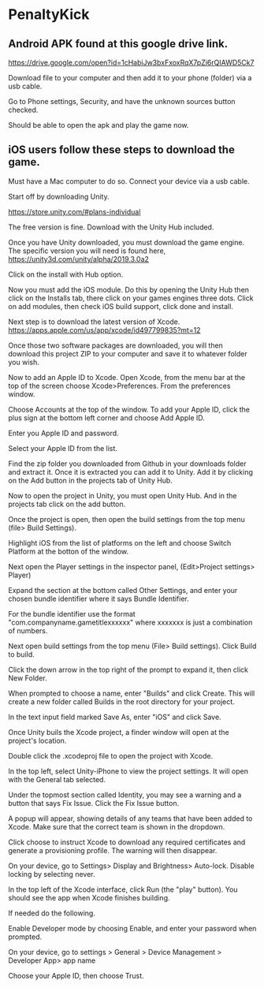 # PenaltyKick

Android APK found at this google drive link. 
---------

https://drive.google.com/open?id=1cHabiJw3bxFxoxRqX7pZi6rQIAWD5Ck7

Download file to your computer and then add it to your phone (folder) via a usb cable.

Go to Phone settings, Security, and have the unknown sources button checked. 

Should be able to open the apk and play the game now. 

iOS users follow these steps to download the game.
--------------------
Must have a Mac computer to do so. Connect your device via a usb cable.

Start off by downloading Unity. 

https://store.unity.com/#plans-individual

The free version is fine. Download with the Unity Hub included. 

Once you have Unity downloaded, you must download the game engine. The specific version you will need is found here, https://unity3d.com/unity/alpha/2019.3.0a2

Click on the install with Hub option. 

Now you must add the iOS module. Do this by opening the Unity Hub then click on the Installs tab, there click on your games engines three dots. Click on add modules, then check iOS build support, click done and install.

Next step is to download the latest version of Xcode. https://apps.apple.com/us/app/xcode/id497799835?mt=12

Once those two software packages are downloaded, you will then download this project ZIP to your computer and save it to whatever folder you wish. 

Now to add an Apple ID to Xcode. Open Xcode, from the menu bar at the top of the screen choose Xcode>Preferences. From the preferences window. 

Choose Accounts at the top of the window. To add your Apple ID, click the plus sign at the bottom left corner and choose Add Apple ID. 

Enter you Apple ID and password.

Select your Apple ID from the list.

Find the zip folder you downloaded from Github in your downloads folder and extract it. Once it is extracted you can add it to Unity. Add it by clicking on the Add button in the projects tab of Unity Hub. 

Now to open the project in Unity, you must open Unity Hub. And in the projects tab click on the add button.

Once the project is open, then open the build settings from the top menu (file> Build Settings).

Highlight iOS from the list of platforms on the left and choose Switch Platform at the botton of the window. 

Next open the Player settings in the inspector panel, (Edit>Project settings> Player)

Expand the section at the bottom called Other Settings, and enter your chosen bundle identifier where it says Bundle Identifier.

For the bundle identifier use the format "com.companyname.gametitlexxxxxx" where xxxxxxx is just a combination of numbers. 

Next open build settings from the top menu (File> Build settings). Click Build to build. 

Click the down arrow in the top right of the prompt to expand it, then click New Folder. 

When prompted to choose a name, enter "Builds" and click Create. This will create a new folder called Builds in the root directory for your project. 

In the text input field marked Save As, enter "iOS" and click Save.

Once Unity buils the Xcode project, a finder window will open at the project's location. 

Double click the .xcodeproj file to open the project with Xcode.

In the top left, select Unity-iPhone to view the project settings. It will open with the General tab selected.

Under the topmost section called Identity, you may see a warning and a button that says Fix Issue. Click the Fix Issue button. 

A popup will appear, showing details of any teams that have been added to Xcode. Make sure that the correct team is shown in the dropdown.

Click choose to instruct Xcode to download any required certificates and generate a provisioning profile. The warning will then disappear. 

On your device, go to Settings> Display and Brightness> Auto-lock. Disable locking by selecting never.

In the top left of the Xcode interface, click Run (the "play" button). You should see the app when Xcode finishes building. 

If needed do the following. 

Enable Developer mode by choosing Enable, and enter your password when prompted. 

On your device, go to settings > General > Device Management > Developer App> app name

Choose your Apple ID, then choose Trust. 







